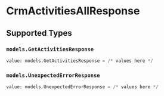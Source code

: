 # CrmActivitiesAllResponse


## Supported Types

### `models.GetActivitiesResponse`

```python
value: models.GetActivitiesResponse = /* values here */
```

### `models.UnexpectedErrorResponse`

```python
value: models.UnexpectedErrorResponse = /* values here */
```

